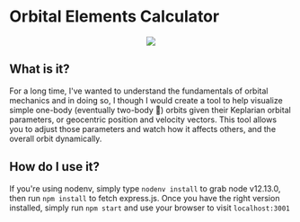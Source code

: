 # Orbital Elements Calculator

<center><img src="https://github.com/mrpossoms/two-body/raw/master/.demo.gif"/></center>

## What is it?
For a long time, I've wanted to understand the fundamentals of orbital mechanics and in doing so, I though I would create a tool to help visualize simple one-body (eventually two-body 🙂) orbits given their Keplarian orbital parameters, or geocentric position and velocity vectors. This tool allows you to adjust those parameters and watch how it affects others, and the overall orbit dynamically.

## How do I use it?
If you're using nodenv, simply type `nodenv install` to grab node v12.13.0, then run `npm install` to fetch express.js. Once you have the right version installed, simply run `npm start` and use your browser to visit `localhost:3001`
